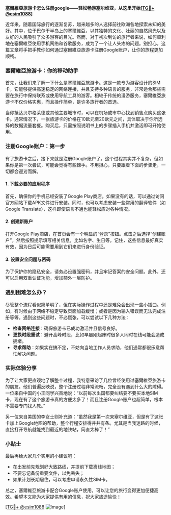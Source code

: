 **塞爾維亞旅游卡怎么注册google——轻松畅游塞尔维亚，从这里开始[[TG💪+ @esim1088](https://t.me/s/esim1088)]**

近年来，随着国际旅行的逐渐复苏，越来越多的人选择前往欧洲各地探索未知的美好。其中，位于巴尔干半岛上的塞爾維亞，以其独特的文化、壮丽的自然风光以及友好的人民吸引了众多游客的目光。然而，对于初次到访的旅行者来说，如何顺利地在塞爾維亞使用手机网络和谷歌服务，成为了一个让人头疼的问题。别担心，这篇文章将手把手教你如何通过塞爾維亞旅游卡注册Google账户，让你的旅程更加顺畅。

### 塞爾維亞旅游卡：你的移动助手

首先，让我们来了解一下什么是塞爾維亞旅游卡。这是一款专为游客设计的SIM卡，它能够提供高速稳定的网络连接，并且支持多种语言的服务，非常适合那些需要在旅行中保持联系或使用导航工具的游客。相较于传统的漫游服务，塞爾維亞旅游卡不仅价格实惠，而且操作简单，是许多旅行者的首选。

当你抵达贝尔格莱德或其他主要城市时，可以在机场或市中心找到销售点购买这张卡。通常情况下，一张旅游卡的价格在10欧元至20欧元之间，具体取决于你所选择的数据流量套餐。购买后，只需按照说明书上的步骤插入手机并激活即可开始使用。

### 注册Google账户：第一步

有了旅游卡之后，接下来就是注册Google账户了。这个过程其实并不复杂，但如果你是第一次尝试，可能会觉得有些棘手。不用担心，只要跟着下面的步骤走，一切都会迎刃而解。

#### 1. 下载必要的应用程序
首先，确保你的手机已经安装了Google Play商店。如果没有的话，可以通过访问官方网站下载APK文件进行安装。同时，也可以考虑安装一些常用的翻译软件（如Google Translate），这样即使语言不通也能轻松应对各种情况。

#### 2. 创建新账户
打开Google Play商店，在首页会有一个明显的“登录”按钮。点击之后选择“创建账户”，然后按照提示填写相关信息，比如名字、生日等。记住，这些信息最好真实有效，因为日后可能需要用到它们来进行身份验证。

#### 3. 设置安全问题与密码
为了保护你的隐私安全，请务必设置强密码，并且牢记答案的安全问题。此外，还可以启用双重认证功能，增加额外一层防护。

### 遇到困难怎么办？

尽管整个流程看似简单明了，但在实际操作过程中还是难免会出现一些小插曲。例如，有时候由于网络不稳定导致页面加载缓慢；或者是因为输入错误而无法完成注册等等。遇到这些问题时，不必慌张，可以尝试以下几种方法：

- **检查网络连接**：确保旅游卡已成功激活并且信号良好。
- **更换时段重试**：避开高峰时段，比如早晨刚起床时很多人同时在线可能会造成拥堵。
- **寻求帮助**：如果实在搞不定，不妨向当地工作人员求助，他们通常都很乐意帮忙解决问题。

### 实际体验分享

为了让大家更直观地了解整个过程，我特意采访了几位曾经使用过塞爾維亞旅游卡的朋友。他们普遍反映说，整个注册过程非常流畅，完全没有遇到什么大的障碍。一位来自中国的小王同学兴奋地说：“以前每次出国都要纠结要不要买本地SIM卡，现在有了这个旅游卡真的方便太多了！而且注册Google账户也超简单，根本不需要专门找人教。”

另一位来自美国的李女士则补充道：“虽然我是第一次来塞尔维亚，但是有了这张卡加上Google地图的帮助，整个行程安排得井井有条。尤其是当我迷路的时候，直接打开导航就能找到最近的地铁站，简直太棒了！”

### 小贴士

最后再给大家几个实用的小建议吧：
- 在出发前先规划好大致路线，并提前下载离线地图；
- 不要忘记备份重要文件，以免丢失；
- 如果计划长期居住，可以考虑申请永久性SIM卡。

总之，塞爾維亞旅游卡配合Google账户使用，可以让您的旅行变得更加便捷高效。希望本文能为大家提供有用的信息，祝大家旅途愉快！

[[TG💪+ @esim1088](https://t.me/s/esim1088) ![Image](https://i.postimg.cc/4NQfJmqS/Snipaste-2025-05-13-00-14-12.png)]